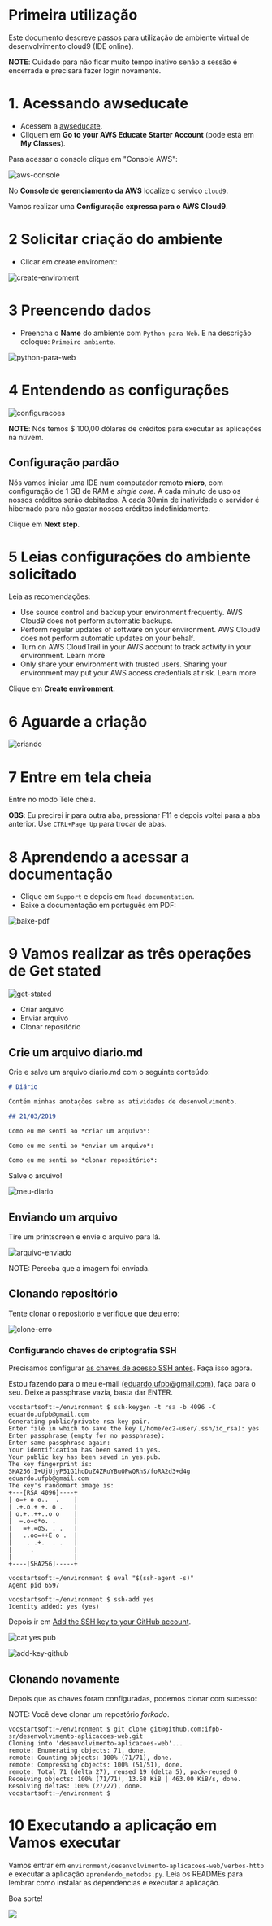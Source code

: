 # Primeira utilização

Este documento descreve passos para utilização de ambiente virtual de desenvolvimento cloud9 (IDE online).

**NOTE**: Cuidado para não ficar muito tempo inativo senão a sessão é encerrada e precisará fazer login novamente.

# 1. Acessando awseducate

- Acessem a [awseducate](https://www.awseducate.com/educator/s/awssite).
- Cliquem em **Go to your AWS Educate Starter Account** (pode está em **My Classes**).

Para acessar o console clique em "Console AWS":

![aws-console](https://user-images.githubusercontent.com/3603111/54686894-128c2f80-4af9-11e9-8e93-4f44d1e4d936.png)

No **Console de gerenciamento da AWS** localize o serviço `cloud9`.

Vamos realizar uma **Configuração expressa para o AWS Cloud9**.

# 2 Solicitar criação do ambiente

- Clicar em create enviroment:

![create-enviroment](https://user-images.githubusercontent.com/3603111/54687384-356b1380-4afa-11e9-8644-1ef6952dbd6f.png)

# 3 Preencendo dados

- Preencha o **Name** do ambiente com `Python-para-Web`. E na descrição coloque: `Primeiro ambiente`.


![python-para-web](https://user-images.githubusercontent.com/3603111/54687531-9561ba00-4afa-11e9-9222-d5cfb111cc00.png)


# 4 Entendendo as configurações

![configuracoes](https://user-images.githubusercontent.com/3603111/54687847-5718ca80-4afb-11e9-82db-e488b1eaa076.png)

**NOTE**: Nós temos $ 100,00 dólares de créditos para executar as aplicações na núvem.

## Configuração pardão

Nós vamos iniciar uma IDE num computador remoto **micro**, com configuração de 1 GB de RAM e *single core*. A cada minuto de uso os nossos créditos serão debitados. A cada 30min de inatividade o servidor é hibernado para não gastar nossos créditos indefinidamente.

Clique em **Next step**.

# 5 Leias configurações do ambiente solicitado

Leia as recomendações:

- Use source control and backup your environment frequently. AWS Cloud9 does not perform automatic backups.
- Perform regular updates of software on your environment. AWS Cloud9 does not perform automatic updates on your behalf.
- Turn on AWS CloudTrail in your AWS account to track activity in your environment. Learn more
- Only share your environment with trusted users. Sharing your environment may put your AWS access credentials at risk. Learn more

Clique em **Create environment**.

# 6 Aguarde a criação

![criando](https://user-images.githubusercontent.com/3603111/54688449-5f253a00-4afc-11e9-99d5-305aac259c7e.png)


# 7 Entre em tela cheia

Entre no modo Tele cheia.

**OBS**: Eu precirei ir para outra aba, pressionar F11 e depois voltei para a aba anterior. Use `CTRL+Page Up` para trocar de abas.

# 8 Aprendendo a acessar a documentação

- Clique em `Support` e depois em `Read documentation`.
- Baixe a documentação em português em PDF:

![baixe-pdf](https://user-images.githubusercontent.com/3603111/54689086-9cd69280-4afd-11e9-9f25-1d65270a435f.png)

# 9 Vamos realizar as três operações de Get stated

![get-stated](https://user-images.githubusercontent.com/3603111/54689617-ac0a1000-4afe-11e9-9677-282b3c30d05e.png)

- Criar arquivo
- Enviar arquivo
- Clonar repositório

## Crie um arquivo diario.md

Crie e salve um arquivo diario.md com o seguinte conteúdo:

```markdown
# Diário

Contém minhas anotações sobre as atividades de desenvolvimento.

## 21/03/2019

Como eu me senti ao *criar um arquivo*: 

Como eu me senti ao *enviar um arquivo*: 

Como eu me senti ao *clonar repositório*: 

```

Salve o arquivo!

![meu-diario](https://user-images.githubusercontent.com/3603111/54691401-f3de6680-4b01-11e9-8b55-efe3520d45df.png)


## Enviando um arquivo

Tire um printscreen e envie o arquivo para lá.


![arquivo-enviado](https://user-images.githubusercontent.com/3603111/54691435-fe98fb80-4b01-11e9-9db9-1feb71f0415d.png)

NOTE: Perceba que a imagem foi enviada.

## Clonando repositório

Tente clonar o repositório e verifique que deu erro:

![clone-erro](https://user-images.githubusercontent.com/3603111/54691487-16707f80-4b02-11e9-956f-9a189ef28181.png)

### Configurando chaves de criptografia SSH

Precisamos configurar [as chaves de acesso SSH antes](https://help.github.com/en/articles/generating-a-new-ssh-key-and-adding-it-to-the-ssh-agent). Faça isso agora.

Estou fazendo para o meu e-mail (eduardo.ufpb@gmail.com), faça para o seu. Deixe a passphrase vazia, basta dar ENTER.

```
vocstartsoft:~/environment $ ssh-keygen -t rsa -b 4096 -C eduardo.ufpb@gmail.com
Generating public/private rsa key pair.
Enter file in which to save the key (/home/ec2-user/.ssh/id_rsa): yes
Enter passphrase (empty for no passphrase): 
Enter same passphrase again: 
Your identification has been saved in yes.
Your public key has been saved in yes.pub.
The key fingerprint is:
SHA256:I+UjUjyP51G1hoDuZ4ZRuYBuOPwQRhS/foRA2d3+d4g eduardo.ufpb@gmail.com
The key's randomart image is:
+---[RSA 4096]----+
| o=+ o o..  .    |
| .+.o.+ +. o .   |
| o.+..++..o o    |
|  =.o+o*o. .     |
|   =+.=oS. . .   |
|   ..oo=++E o .  |
|    . .+.  . .   |
|     .           |
|                 |
+----[SHA256]-----+

vocstartsoft:~/environment $ eval "$(ssh-agent -s)"
Agent pid 6597

vocstartsoft:~/environment $ ssh-add yes
Identity added: yes (yes)
```

Depois ir em [Add the SSH key to your GitHub account](https://help.github.com/en/articles/adding-a-new-ssh-key-to-your-github-account).


![cat yes pub](https://user-images.githubusercontent.com/3603111/54692449-d1e5e380-4b03-11e9-991c-e279ae4e7a59.png)

![add-key-github](https://user-images.githubusercontent.com/3603111/54692470-d90cf180-4b03-11e9-81ab-0698a856277e.png)

## Clonando novamente

Depois que as chaves foram configuradas, podemos clonar com sucesso:

NOTE: Você deve clonar um repostório *forkado*.

```
vocstartsoft:~/environment $ git clone git@github.com:ifpb-sr/desenvolvimento-aplicacoes-web.git
Cloning into 'desenvolvimento-aplicacoes-web'...
remote: Enumerating objects: 71, done.
remote: Counting objects: 100% (71/71), done.
remote: Compressing objects: 100% (51/51), done.
remote: Total 71 (delta 27), reused 19 (delta 5), pack-reused 0
Receiving objects: 100% (71/71), 13.58 KiB | 463.00 KiB/s, done.
Resolving deltas: 100% (27/27), done.
vocstartsoft:~/environment $ 
```

# 10 Executando a aplicação em Vamos executar 

Vamos entrar em `environment/desenvolvimento-aplicacoes-web/verbos-http` e executar a aplicação `aprendendo_metodos.py`. Leia os READMEs para lembrar como instalar as dependencias e executar a aplicação.

Boa sorte!

![](http://img.glimboo.com/recado/boa_sorte/boa_sorte_406865.png)

